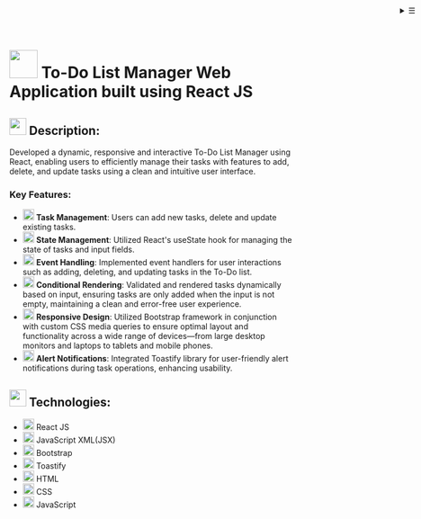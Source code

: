 <!-- Hamburger Menu -->
<div style="position: absolute; top: 10px; right: 10px;">
    <details>
        <summary>☰</summary>
        <ul>
            <li><a href="#description">Description</a></li>
            <li><a href="#technologies">Technologies</a></li>
        </ul>
    </details>
</div>

<!-- Title -->
# <img src="https://github.githubassets.com/images/icons/emoji/unicode/1f4dd.png" width="50" height="50"> To-Do List Manager Web Application built using React JS

<!-- Description Section -->
## <img src="https://github.githubassets.com/images/icons/emoji/unicode/1f4d5.png" width="30" height="30"> Description:
Developed a dynamic, responsive and interactive To-Do List Manager using React, enabling users to efficiently manage their tasks with features to add, delete, and update tasks using a clean and intuitive user interface.

### Key Features:
- <img src="https://github.githubassets.com/images/icons/emoji/unicode/1f539.png" width="20" height="20"> **Task Management**: Users can add new tasks, delete and update existing tasks.
- <img src="https://github.githubassets.com/images/icons/emoji/unicode/1f539.png" width="20" height="20"> **State Management**: Utilized React's useState hook for managing the state of tasks and input fields.
- <img src="https://github.githubassets.com/images/icons/emoji/unicode/1f539.png" width="20" height="20"> **Event Handling**: Implemented event handlers for user interactions such as adding, deleting, and updating tasks in the To-Do list.
- <img src="https://github.githubassets.com/images/icons/emoji/unicode/1f539.png" width="20" height="20"> **Conditional Rendering**: Validated and rendered tasks dynamically based on input, ensuring tasks are only added when the input is not empty, maintaining a clean and error-free user experience.
- <img src="https://github.githubassets.com/images/icons/emoji/unicode/1f539.png" width="20" height="20"> **Responsive Design**: Utilized Bootstrap framework in conjunction with custom CSS media queries to ensure optimal layout and functionality across a wide range of devices—from large desktop monitors and laptops to tablets and mobile phones.
- <img src="https://github.githubassets.com/images/icons/emoji/unicode/1f539.png" width="20" height="20"> **Alert Notifications**: Integrated Toastify library for user-friendly alert notifications during task operations, enhancing usability.

<!-- Technologies Section -->
## <img src="https://github.githubassets.com/images/icons/emoji/unicode/1f4e6.png" width="30" height="30"> Technologies:
- <img src="https://github.githubassets.com/images/icons/emoji/unicode/1f539.png" width="20" height="20"> React JS
- <img src="https://github.githubassets.com/images/icons/emoji/unicode/1f539.png" width="20" height="20"> JavaScript XML(JSX)
- <img src="https://github.githubassets.com/images/icons/emoji/unicode/1f539.png" width="20" height="20"> Bootstrap
- <img src="https://github.githubassets.com/images/icons/emoji/unicode/1f539.png" width="20" height="20"> Toastify
- <img src="https://github.githubassets.com/images/icons/emoji/unicode/1f539.png" width="20" height="20"> HTML
- <img src="https://github.githubassets.com/images/icons/emoji/unicode/1f539.png" width="20" height="20"> CSS
- <img src="https://github.githubassets.com/images/icons/emoji/unicode/1f539.png" width="20" height="20"> JavaScript

<!-- Technologies Section -->
